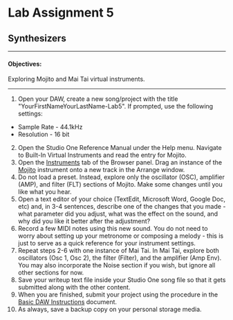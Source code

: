 # Lab Assignment 5
## Synthesizers

---

#### Objectives:
  Exploring Mojito and Mai Tai virtual instruments.

---

1. Open your DAW, create a new song/project with the title "YourFirstNameYourLastName-Lab5". If prompted, use the following settings:
  * Sample Rate - 44.1kHz
  * Resolution - 16 bit
2. Open the Studio One Reference Manual under the Help menu. Navigate to Built-In Virtual Instruments and read the entry for Mojito.
3. Open the [Instruments](../DAW-instructions/browsing-for-instruments.md) tab of the Browser panel. Drag an instance of the [Mojito](../DAW-instructions/mojito.md) instrument onto a new track in the Arrange window.
4. Do not load a preset. Instead, explore only the oscillator (OSC), amplifier (AMP), and filter (FLT) sections of Mojito. Make some changes until you like what you hear.
5. Open a text editor of your choice (TextEdit, Microsoft Word, Google Doc, etc) and, in 3-4 sentences, describe one of the changes that you made - what parameter did you adjust, what was the effect on the sound, and why did you like it better after the adjustment?
6. Record a few MIDI notes using this new sound. You do not need to worry about setting up your metronome or composing a melody - this is just to serve as a quick reference for your instrument settings.
7. Repeat steps 2-6 with one instance of Mai Tai. In Mai Tai, explore both oscillators (Osc 1, Osc 2), the filter (Filter), and the amplifier (Amp Env). You may also incorporate the Noise section if you wish, but ignore all other sections for now.
8. Save your writeup text file inside your Studio One song file so that it gets submitted along with the other content.
9. When you are finished, submit your project using the procedure in the [Basic DAW Instructions](../DAW-instructions/basic-submission-instructions.md#submitting-a-song) document.
10. As always, save a backup copy on your personal storage media.
